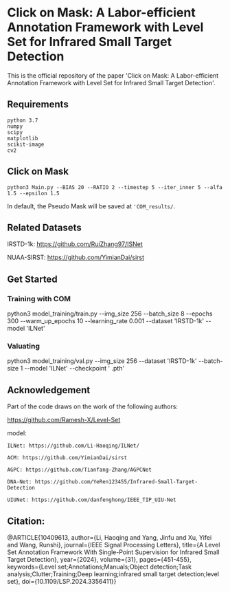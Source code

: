 # Click on Mask: A Labor-efficient Annotation Framework with Level Set for Infrared Small Target Detection

This is the official repository of the paper 'Click on Mask: A Labor-efficient Annotation Framework with Level Set for Infrared Small Target Detection'.

## Requirements

```
python 3.7
numpy
scipy
matplotlib
scikit-image
cv2
```

## Click on Mask

```python3 Main.py --BIAS 20 --RATIO 2 --timestep 5 --iter_inner 5 --alfa 1.5 --epsilon 1.5```

In default, the Pseudo Mask will be saved at ```'COM_results/```.


## Related Datasets

IRSTD-1k: https://github.com/RuiZhang97/ISNet

NUAA-SIRST: https://github.com/YimianDai/sirst


## Get Started


### Training with COM

python3 model_training/train.py --img_size 256 --batch_size 8 --epochs 300 --warm_up_epochs 10 --learning_rate 0.001 --dataset 'IRSTD-1k' --model 'ILNet'


### Valuating

python3 model_training/val.py --img_size 256 --dataset 'IRSTD-1k' --batch-size 1 --model 'ILNet' --checkpoint ' .pth' 


## Acknowledgement

Part of the code draws on the work of the following authors:

https://github.com/Ramesh-X/Level-Set

model:

    ILNet: https://github.com/Li-Haoqing/ILNet/
    
    ACM: https://github.com/YimianDai/sirst
    
    AGPC: https://github.com/Tianfang-Zhang/AGPCNet
    
    DNA-Net: https://github.com/YeRen123455/Infrared-Small-Target-Detection
    
    UIUNet: https://github.com/danfenghong/IEEE_TIP_UIU-Net


## Citation:

@ARTICLE{10409613,
  author={Li, Haoqing and Yang, Jinfu and Xu, Yifei and Wang, Runshi},
  journal={IEEE Signal Processing Letters}, 
  title={A Level Set Annotation Framework With Single-Point Supervision for Infrared Small Target Detection}, 
  year={2024},
  volume={31},
  pages={451-455},
  keywords={Level set;Annotations;Manuals;Object detection;Task analysis;Clutter;Training;Deep learning;infrared small target detection;level set},
  doi={10.1109/LSP.2024.3356411}}
